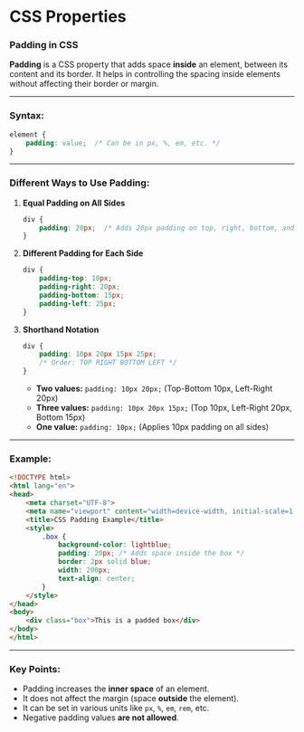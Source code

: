 # CSS Properties

### **Padding in CSS**  

**Padding** is a CSS property that adds space **inside** an element, between its content and its border. It helps in controlling the spacing inside elements without affecting their border or margin.

---

### **Syntax:**  
```css
element {
    padding: value;  /* Can be in px, %, em, etc. */
}
```

---

### **Different Ways to Use Padding:**

1. **Equal Padding on All Sides**  
   ```css
   div {
       padding: 20px;  /* Adds 20px padding on top, right, bottom, and left */
   }
   ```

2. **Different Padding for Each Side**  
   ```css
   div {
       padding-top: 10px;
       padding-right: 20px;
       padding-bottom: 15px;
       padding-left: 25px;
   }
   ```

3. **Shorthand Notation**  
   ```css
   div {
       padding: 10px 20px 15px 25px;
       /* Order: TOP RIGHT BOTTOM LEFT */
   }
   ```
   - **Two values:** `padding: 10px 20px;` (Top-Bottom 10px, Left-Right 20px)  
   - **Three values:** `padding: 10px 20px 15px;` (Top 10px, Left-Right 20px, Bottom 15px)  
   - **One value:** `padding: 10px;` (Applies 10px padding on all sides)

---

### **Example:**
```html
<!DOCTYPE html>
<html lang="en">
<head>
    <meta charset="UTF-8">
    <meta name="viewport" content="width=device-width, initial-scale=1.0">
    <title>CSS Padding Example</title>
    <style>
        .box {
            background-color: lightblue;
            padding: 20px; /* Adds space inside the box */
            border: 2px solid blue;
            width: 200px;
            text-align: center;
        }
    </style>
</head>
<body>
    <div class="box">This is a padded box</div>
</body>
</html>
```

---

### **Key Points:**
- Padding increases the **inner space** of an element.
- It does not affect the margin (space **outside** the element).
- It can be set in various units like `px`, `%`, `em`, `rem`, etc.
- Negative padding values **are not allowed**.

<script async src="https://pagead2.googlesyndication.com/pagead/js/adsbygoogle.js?client=ca-pub-1602443888929206"
     crossorigin="anonymous"></script>
<!-- display square -->
<ins class="adsbygoogle"
     style="display:block"
     data-ad-client="ca-pub-1602443888929206"
     data-ad-slot="9845543342"
     data-ad-format="auto"
     data-full-width-responsive="true"></ins>
<script>
     (adsbygoogle = window.adsbygoogle || []).push({});
</script>

